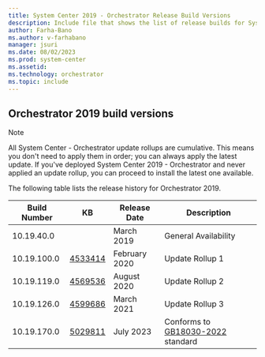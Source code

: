 ```yaml
---
title: System Center 2019 - Orchestrator Release Build Versions
description: Include file that shows the list of release builds for System Center 2019 - Orchestrator.
author: Farha-Bano
ms.author: v-farhabano
manager: jsuri
ms.date: 08/02/2023
ms.prod: system-center
ms.assetid: 
ms.technology: orchestrator
ms.topic: include
---
```


## Orchestrator 2019 build versions

>[!NOTE]
>All System Center - Orchestrator update rollups are cumulative. This means you don't need to apply them in order; you can always apply the latest update. If you've deployed System Center 2019 - Orchestrator and never applied an update rollup, you can proceed to install the latest one available.

The following table lists the release history for Orchestrator 2019.

|Build Number |KB |Release Date |Description |
|-------------|---|-------------|------------|
|10.19.40.0||March 2019 |General Availability |
|10.19.100.0|[4533414](https://support.microsoft.com/kb/4533414) |February 2020 |Update Rollup 1 |
|10.19.119.0|[4569536](https://support.microsoft.com/kb/4569536) |August 2020 |Update Rollup 2 |
|10.19.126.0|[4599686](https://support.microsoft.com/kb/4599686) |March 2021 |Update Rollup 3 |
|10.19.170.0|[5029811](https://support.microsoft.com/kb/5029811) |July 2023 |Conforms to [GB18030-2022](/azure/compliance/offerings/offering-china-gb-18030) standard |